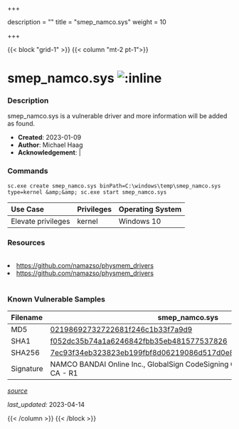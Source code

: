 +++

description = ""
title = "smep_namco.sys"
weight = 10

+++


{{< block "grid-1" >}}
{{< column "mt-2 pt-1">}}


# smep_namco.sys ![:inline](/images/twitter_verified.png) 


### Description

smep_namco.sys is a vulnerable driver and more information will be added as found.

- **Created**: 2023-01-09
- **Author**: Michael Haag
- **Acknowledgement**:  | [](https://twitter.com/)

### Commands

```
sc.exe create smep_namco.sys binPath=C:\windows\temp\smep_namco.sys type=kernel &amp;&amp; sc.exe start smep_namco.sys
```

| Use Case | Privileges | Operating System | 
|:---- | ---- | ---- |
| Elevate privileges | kernel | Windows 10 |

### Resources
<br>
<li><a href=" https://github.com/namazso/physmem_drivers"> https://github.com/namazso/physmem_drivers</a></li>
<li><a href="https://github.com/namazso/physmem_drivers">https://github.com/namazso/physmem_drivers</a></li>
<br>

### Known Vulnerable Samples

| Filename | smep_namco.sys |
|:---- | ---- | 
| MD5 | <a href="https://www.virustotal.com/gui/file/02198692732722681f246c1b33f7a9d9">02198692732722681f246c1b33f7a9d9</a> |
| SHA1 | <a href="https://www.virustotal.com/gui/file/f052dc35b74a1a6246842fbb35eb481577537826">f052dc35b74a1a6246842fbb35eb481577537826</a> |
| SHA256 | <a href="https://www.virustotal.com/gui/file/7ec93f34eb323823eb199fbf8d06219086d517d0e8f4b9e348d7afd41ec9fd5d">7ec93f34eb323823eb199fbf8d06219086d517d0e8f4b9e348d7afd41ec9fd5d</a> |
| Signature | NAMCO BANDAI Online Inc., GlobalSign CodeSigning CA - G2, GlobalSign Root CA - R1   |


[*source*](https://github.com/magicsword-io/LOLDrivers/tree/main/yaml/smep_namco.yaml)

*last_updated:* 2023-04-14








{{< /column >}}
{{< /block >}}
